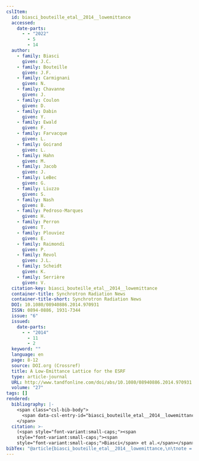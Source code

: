 ```yaml
---
cslItem:
  id: biasci_bouteille_etal__2014__lowemittance
  accessed:
    date-parts:
      - - "2022"
        - 5
        - 14
  author:
    - family: Biasci
      given: J.C.
    - family: Bouteille
      given: J.F.
    - family: Carmignani
      given: N.
    - family: Chavanne
      given: J.
    - family: Coulon
      given: D.
    - family: Dabin
      given: Y.
    - family: Ewald
      given: F.
    - family: Farvacque
      given: L.
    - family: Goirand
      given: L.
    - family: Hahn
      given: M.
    - family: Jacob
      given: J.
    - family: LeBec
      given: G.
    - family: Liuzzo
      given: S.
    - family: Nash
      given: B.
    - family: Pedroso-Marques
      given: H.
    - family: Perron
      given: T.
    - family: Plouviez
      given: E.
    - family: Raimondi
      given: P.
    - family: Revol
      given: J.L.
    - family: Scheidt
      given: K.
    - family: Serrière
      given: V.
  citation-key: biasci_bouteille_etal__2014__lowemittance
  container-title: Synchrotron Radiation News
  container-title-short: Synchrotron Radiation News
  DOI: 10.1080/08940886.2014.970931
  ISSN: 0894-0886, 1931-7344
  issue: "6"
  issued:
    date-parts:
      - - "2014"
        - 11
        - 2
  keyword: ""
  language: en
  page: 8-12
  source: DOI.org (Crossref)
  title: A Low-Emittance Lattice for the ESRF
  type: article-journal
  URL: http://www.tandfonline.com/doi/abs/10.1080/08940886.2014.970931
  volume: "27"
tags: []
rendered:
  bibliography: |-
    <span class="csl-bib-body">
      <span data-csl-entry-id="biasci_bouteille_etal__2014__lowemittance" class="csl-entry"><span class='author-bib'>Biasci, Bouteille, J. F., Carmignani, N., et al.</span>. <span class='date-bib'>(2014)</span>. <span class='title'><b>A Low-Emittance Lattice for the ESRF</b></span>. <i>Synchrotron Radiation News</i>, <i>27</i>(6), 8–12. <span class='URL'><a href='https://doi.org/10.1080/08940886.2014.970931'>LINK</a></span></span>
    </span>
  citation: >-
    (<span style="font-variant:small-caps;"><span
    style="font-variant:small-caps;"><span
    style="font-variant:small-caps;">Biasci</span> et al.</span></span>, 2014)
bibTex: "@article{biasci_bouteille_etal__2014__lowemittance,\n\tnote = {[Online; accessed 2022-05-14]},\n\tauthor = {Biasci, J.C. and Bouteille, J.F. and Carmignani, N. and Chavanne, J. and Coulon, D. and Dabin, Y. and Ewald, F. and Farvacque, L. and Goirand, L. and Hahn, M. and Jacob, J. and LeBec, G. and Liuzzo, S. and Nash, B. and Pedroso-Marques, H. and Perron, T. and Plouviez, E. and Raimondi, P. and Revol, J.L. and Scheidt, K. and Serri{\\` e}re, V.},\n\tjournal = {Synchrotron Radiation News},\n\tdoi = {10.1080/08940886.2014.970931},\n\tissn = {0894-0886, 1931-7344},\n\tnumber = {6},\n\tyear = {2014},\n\tmonth = {nov 2},\n\tpages = {8--12},\n\ttitle = {A {Low}-{Emittance} {Lattice} for the {ESRF}},\n\turl = {http://www.tandfonline.com/doi/abs/10.1080/08940886.2014.970931},\n\thowpublished = {http://www.tandfonline.com/doi/abs/10.1080/08940886.2014.970931},\n\tvolume = {27},\n}\n\n"
---
```

